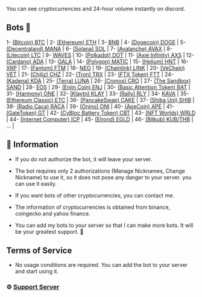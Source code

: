 You can see cryptocurrencies and 24-hour volume instantly on discord.

## Bots 🤖

1- [(Bitcoin) BTC](https://top.gg/bot/947772389712859177) |
2- [(Ethereum) ETH](https://discord.com/api/oauth2/authorize?client_id=949021478152699934&permissions=201326592&scope=bot) |
3- [BNB](https://discord.com/api/oauth2/authorize?client_id=949021539121123350&permissions=201326592&scope=bot) |
4- [(Dogecoin) DOGE](https://discord.com/api/oauth2/authorize?client_id=949050435254255677&permissions=201326592&scope=bot) |
5- [(Decentraland) MANA](https://discord.com/api/oauth2/authorize?client_id=949051188832243722&permissions=201326592&scope=bot) |
6- [(Solana) SOL](https://discord.com/api/oauth2/authorize?client_id=949200740969238568&permissions=201326592&scope=bot) |
7- [(Avalanche) AVAX](https://discord.com/api/oauth2/authorize?client_id=949194595722485770&permissions=201326592&scope=bot) |
8- [(Litecoin) LTC](https://discord.com/api/oauth2/authorize?client_id=949194664009932830&permissions=201326592&scope=bot) |
9- [WAVES](https://discord.com/api/oauth2/authorize?client_id=949194721446735893&permissions=201326592&scope=bot) |
10- [(Polkadot) DOT](https://discord.com/api/oauth2/authorize?client_id=949409361120338000&permissions=201326592&scope=bot) |
11- [(Axie Infinity) AXS](https://discord.com/api/oauth2/authorize?client_id=949411987379589120&permissions=201326592&scope=bot) |
12- [(Cardano) ADA](https://discord.com/api/oauth2/authorize?client_id=949482937827598417&permissions=201326592&scope=bot) |
13- [GALA](https://discord.com/api/oauth2/authorize?client_id=949486976195784744&permissions=201326592&scope=bot) |
14- [(Polygon) MATIC](https://discord.com/api/oauth2/authorize?client_id=949488792161640489&permissions=201326592&scope=bot) |
15- [(Helium) HNT](https://discord.com/api/oauth2/authorize?client_id=949670962473889832&permissions=201326592&scope=bot) |
16- [XRP](https://discord.com/api/oauth2/authorize?client_id=949678085022838854&permissions=201326592&scope=bot) |
17- [(Fantom) FTM](https://discord.com/api/oauth2/authorize?client_id=949680048858890281&permissions=201326592&scope=bot) |
18- [NEO](https://discord.com/api/oauth2/authorize?client_id=949680106010447932&permissions=201326592&scope=bot) |
19- [(Chainlink) LINK](https://discord.com/api/oauth2/authorize?client_id=949680145717927947&permissions=201326592&scope=bot) |
20- [(VeChain) VET](https://discord.com/api/oauth2/authorize?client_id=950686392609034270&permissions=201326592&scope=bot) |
21- [(Chiliz) CHZ](https://discord.com/api/oauth2/authorize?client_id=950686445016846337&permissions=201326592&scope=bot) |
22- [(Tron) TRX](https://discord.com/api/oauth2/authorize?client_id=950686484502028318&permissions=201326592&scope=bot) |
23- [(FTX Token) FTT](https://discord.com/api/oauth2/authorize?client_id=950686520052949012&permissions=201326592&scope=bot) |
24- [(Kadena) KDA](https://discord.com/api/oauth2/authorize?client_id=950686558451818517&permissions=201326592&scope=bot) |
25- [(Terra) LUNA](https://discord.com/api/oauth2/authorize?client_id=950785929906380811&permissions=201326592&scope=bot) |
26- [(Cronos) CRO](https://discord.com/api/oauth2/authorize?client_id=950786115839856670&permissions=201326592&scope=bot) |
27- [(The Sandbox) SAND](https://discord.com/api/oauth2/authorize?client_id=950786487341961307&permissions=201326592&scope=bot) |
28- [EOS](https://discord.com/api/oauth2/authorize?client_id=950786591843049502&permissions=201326592&scope=bot) |
29- [(Enjin Coin) ENJ](https://discord.com/api/oauth2/authorize?client_id=950794619585712139&permissions=201326592&scope=bot) |
30- [(Basic Attention Token) BAT](https://discord.com/api/oauth2/authorize?client_id=950794660287217694&permissions=201326592&scope=bot) |
31- [(Harmony) ONE](https://discord.com/api/oauth2/authorize?client_id=950794829149929495&permissions=201326592&scope=bot) |
32- [(Klaytn) KLAY](https://discord.com/api/oauth2/authorize?client_id=950794861186007081&permissions=201326592&scope=bot) |
33- [(Rally) RLY](https://discord.com/api/oauth2/authorize?client_id=950794920501842011&permissions=201326592&scope=bot) |
34- [KAVA](https://discord.com/api/oauth2/authorize?client_id=950794951141253140&permissions=201326592&scope=bot) |
35- [(Ethereum Classic) ETC](https://discord.com/api/oauth2/authorize?client_id=952193482917830656&permissions=201326592&scope=bot) |
36- [(PancakeSwap) CAKE](https://discord.com/api/oauth2/authorize?client_id=952197332697481276&permissions=201326592&scope=bot) |
37- [(Shiba Uni) SHIB](https://discord.com/api/oauth2/authorize?client_id=952193443919175720&permissions=201326592&scope=bot) |
38- [(Radio Caca) RACA](https://discord.com/api/oauth2/authorize?client_id=948619938476724244&permissions=201326592&scope=bot) |
39- [(Onino) ONI](https://discord.com/api/oauth2/authorize?client_id=953653763992846366&permissions=201326592&scope=bot) |
40- [(ApeCoin) APE](https://discord.com/api/oauth2/authorize?client_id=954878414601486356&permissions=201326592&scope=bot) |
41- [(GateToken) GT](https://discord.com/api/oauth2/authorize?client_id=954882212069781644&permissions=201326592&scope=bot) |
42- [(CyBloc Battery Token) CBT](https://discord.com/api/oauth2/authorize?client_id=955946791168274432&permissions=201326592&scope=bot) |
43- [(NFT Worlds) WRLD](https://discord.com/api/oauth2/authorize?client_id=955951265706303538&permissions=201326592&scope=bot) |
44- [(Internet Computer) ICP](https://discord.com/api/oauth2/authorize?client_id=956166474110763058&permissions=201326592&scope=bot) |
45- [(Elrond) EGLD](https://discord.com/api/oauth2/authorize?client_id=956167206176194631&permissions=201326592&scope=bot) |
46- [(Bitkub) KUB/THB](https://discord.com/api/oauth2/authorize?client_id=957583965093503046&permissions=201326592&scope=bot) |
... |

## 📌 Information
- If you do not authorize the bot, it will leave your server.

- The bot requires only 2 authorizations (Manage Nicknames, Change Nickname) to use it, so it does not pose any danger to your server. you can use it easily.

- If you want bots of other cryptocurrencies, you can contact me.

- The information of cryptocurrencies is obtained from binance, coingecko and yahoo finance.

- You can add my bots to your server so that I can make more bots. It will be your greatest support. 💜

## Terms of Service
- No usage conditions are required. You can add the bot to your server and start using it. 

### ⚙️ [Support Server](https://discord.gg/xePcHcGTk9)
